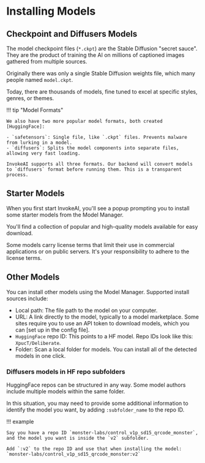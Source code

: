 # Installing Models

## Checkpoint and Diffusers Models

The model checkpoint files (`*.ckpt`) are the Stable Diffusion "secret sauce". They are the product of training the AI on millions of captioned images gathered from multiple sources.

Originally there was only a single Stable Diffusion weights file, which many people named `model.ckpt`.

Today, there are thousands of models, fine tuned to excel at specific styles, genres, or themes.

!!! tip "Model Formats"

    We also have two more popular model formats, both created [HuggingFace]:

    - `safetensors`: Single file, like `.ckpt` files. Prevents malware from lurking in a model.
    - `diffusers`: Splits the model components into separate files, allowing very fast loading.

    InvokeAI supports all three formats. Our backend will convert models to `diffusers` format before running them. This is a transparent process.

## Starter Models

When you first start InvokeAI, you'll see a popup prompting you to install some starter models from the Model Manager.

You'll find a collection of popular and high-quality models available for easy download.

Some models carry license terms that limit their use in commercial applications or on public servers. It's your responsibility to adhere to the license terms.

## Other Models

You can install other models using the Model Manager. Supported install sources include:

- Local path: The file path to the model on your computer.
- URL: A link directly to the model, typically to a model marketplace. Some sites require you to use an API token to download models, which you can [set up in the config file].
- `HuggingFace` repo ID: This points to a HF model. Repo IDs look like this: `XpucT/Deliberate`.
- Folder: Scan a local folder for models. You can install all of the detected models in one click.

### Diffusers models in HF repo subfolders

HuggingFace repos can be structured in any way. Some model authors include multiple models within the same folder.

In this situation, you may need to provide some additional information to identify the model you want, by adding `:subfolder_name` to the repo ID.

!!! example

    Say you have a repo ID `monster-labs/control_v1p_sd15_qrcode_monster`, and the model you want is inside the `v2` subfolder.

    Add `:v2` to the repo ID and use that when installing the model: `monster-labs/control_v1p_sd15_qrcode_monster:v2`

